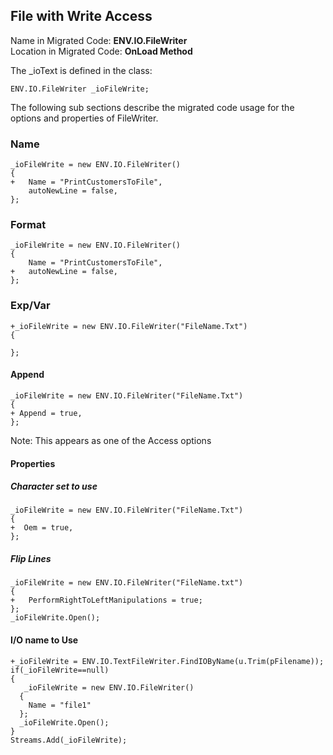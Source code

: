 ﻿## File with Write Access
Name in Migrated Code: **ENV.IO.FileWriter** <br>
Location in Migrated Code: **OnLoad Method** 

The _ioText is defined in the class:

```csdiff
ENV.IO.FileWriter _ioFileWrite;
``` 

The following sub sections describe the migrated code usage for the options and properties of FileWriter.

### Name

```csdiff
_ioFileWrite = new ENV.IO.FileWriter()
{
+   Name = "PrintCustomersToFile",
    autoNewLine = false,
};
```

### Format

```csdiff
_ioFileWrite = new ENV.IO.FileWriter()
{     
    Name = "PrintCustomersToFile",
+   autoNewLine = false,
};
```

### Exp/Var

```csdiff
+_ioFileWrite = new ENV.IO.FileWriter("FileName.Txt")
{     
  
};
```

#### Append

```csdiff
_ioFileWrite = new ENV.IO.FileWriter("FileName.Txt")
{     
+ Append = true,
};
```
Note: This appears as one of the Access options

#### Properties

##### Character set to use

```csdiff
_ioFileWrite = new ENV.IO.FileWriter("FileName.Txt")
{     
+  Oem = true,
};
```

##### Flip Lines

```csdiff
_ioFileWrite = new ENV.IO.FileWriter("FileName.txt")
{
+	PerformRightToLeftManipulations = true;
};
_ioFileWrite.Open();
```

#### I/O name to Use

```csdiff
+_ioFileWrite = ENV.IO.TextFileWriter.FindIOByName(u.Trim(pFilename));
if(_ioFileWrite==null)
{
   _ioFileWrite = new ENV.IO.FileWriter()
  {
  	Name = "file1"
  };
  _ioFileWrite.Open();
}
Streams.Add(_ioFileWrite);
```

